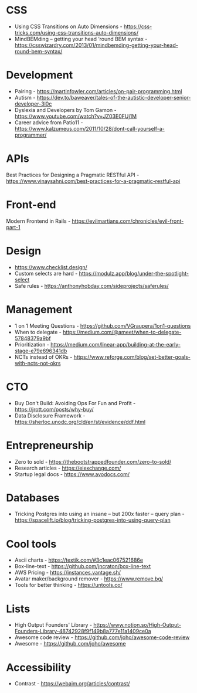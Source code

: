 # CSS
* Using CSS Transitions on Auto Dimensions - https://css-tricks.com/using-css-transitions-auto-dimensions/
* MindBEMding – getting your head ’round BEM syntax - https://csswizardry.com/2013/01/mindbemding-getting-your-head-round-bem-syntax/

# Development 
* Pairing - https://martinfowler.com/articles/on-pair-programming.html
* Autism - https://dev.to/baweaver/tales-of-the-autistic-developer-senior-developer-3l0c
* Dyslexia and Developers by Tom Gamon - https://www.youtube.com/watch?v=JZ03E0FUj1M
* Career advice from Patio11 - https://www.kalzumeus.com/2011/10/28/dont-call-yourself-a-programmer/

# APIs
Best Practices for Designing a Pragmatic RESTful API - https://www.vinaysahni.com/best-practices-for-a-pragmatic-restful-api

# Front-end

Modern Frontend in Rails - https://evilmartians.com/chronicles/evil-front-part-1

# Design
* https://www.checklist.design/
* Custom selects are hard - https://modulz.app/blog/under-the-spotlight-select
* Safe rules - https://anthonyhobday.com/sideprojects/saferules/

# Management
* 1 on 1 Meeting Questions - https://github.com/VGraupera/1on1-questions
* When to delegate - https://medium.com/@ameet/when-to-delegate-57848379a9bf
* Prioritization - https://medium.com/linear-app/building-at-the-early-stage-e79e696341db
* NCTs instead of OKRs - https://www.reforge.com/blog/set-better-goals-with-ncts-not-okrs

# CTO
* Buy Don't Build: Avoiding Ops For Fun and Profit - https://jrott.com/posts/why-buy/
* Data Disclosure Framework - https://sherloc.unodc.org/cld/en/st/evidence/ddf.html

# Entrepreneurship 
* Zero to sold - https://thebootstrappedfounder.com/zero-to-sold/
* Research articles - https://eiexchange.com/
* Startup legal docs - https://www.avodocs.com/

# Databases
* Tricking Postgres into using an insane – but 200x faster – query plan - https://spacelift.io/blog/tricking-postgres-into-using-query-plan

# Cool tools
* Ascii charts - https://textik.com/#3c1eac067521686e
* Box-line-text - https://github.com/jncraton/box-line-text
* AWS Pricing - https://instances.vantage.sh/
* Avatar maker/background remover - https://www.remove.bg/
* Tools for better thinking - https://untools.co/

# Lists
* High Output Founders' Library - https://www.notion.so/High-Output-Founders-Library-48742928f9f149b8a777e11a1409ce0a
* Awesome code review - https://github.com/joho/awesome-code-review
* Awesome - https://github.com/joho/awesome

# Accessibility

* Contrast - https://webaim.org/articles/contrast/

